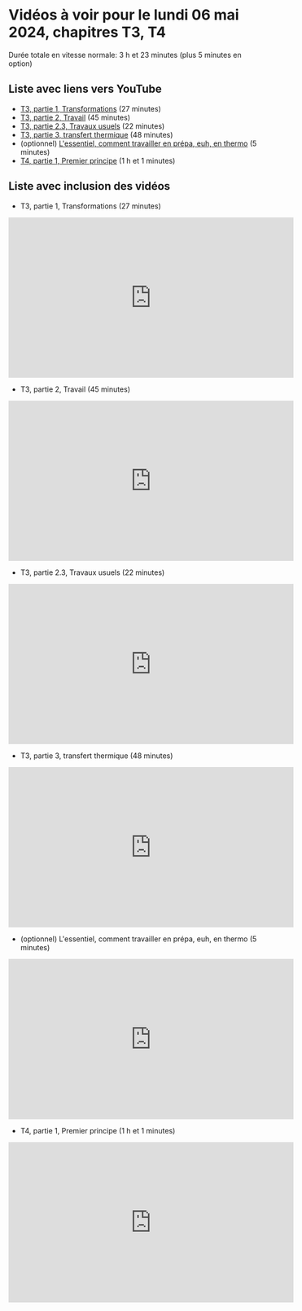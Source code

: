 
# Vidéos à voir pour le lundi 06 mai 2024, chapitres T3, T4

Durée totale en vitesse normale: 3 h et 23 minutes (plus 5 minutes en option)

## Liste avec liens vers YouTube

*  [T3, partie 1, Transformations](https://youtu.be/DQzr9HLxfH8) (27 minutes)
*  [T3, partie 2, Travail](https://youtu.be/aLZTNl_hCs8) (45 minutes)
*  [T3, partie 2.3, Travaux usuels](https://youtu.be/6ytgvfGlsYM) (22 minutes)
*  [T3, partie 3, transfert thermique](https://youtu.be/dZOeQvPfVi8) (48 minutes)
* (optionnel) [L'essentiel, comment travailler en prépa, euh, en thermo](https://youtu.be/U2_km104OcU) (5 minutes)
*  [T4, partie 1, Premier principe](https://youtu.be/lmuawOKuajQ) (1 h et 1 minutes)

## Liste avec inclusion des vidéos

*  T3, partie 1, Transformations (27 minutes)

 <div style="text-align:center">
<iframe width="560" height="315" src="https://www.youtube.com/embed/DQzr9HLxfH8" title="YouTube video player" frameborder="0" allow="accelerometer; autoplay; clipboard-write; encrypted-media; gyroscope; picture-in-picture" allowfullscreen></iframe>
</div>
 

*  T3, partie 2, Travail (45 minutes)

 <div style="text-align:center">
<iframe width="560" height="315" src="https://www.youtube.com/embed/aLZTNl_hCs8" title="YouTube video player" frameborder="0" allow="accelerometer; autoplay; clipboard-write; encrypted-media; gyroscope; picture-in-picture" allowfullscreen></iframe>
</div>
 

*  T3, partie 2.3, Travaux usuels (22 minutes)

 <div style="text-align:center">
<iframe width="560" height="315" src="https://www.youtube.com/embed/6ytgvfGlsYM" title="YouTube video player" frameborder="0" allow="accelerometer; autoplay; clipboard-write; encrypted-media; gyroscope; picture-in-picture" allowfullscreen></iframe>
</div>
 

*  T3, partie 3, transfert thermique (48 minutes)

 <div style="text-align:center">
<iframe width="560" height="315" src="https://www.youtube.com/embed/dZOeQvPfVi8" title="YouTube video player" frameborder="0" allow="accelerometer; autoplay; clipboard-write; encrypted-media; gyroscope; picture-in-picture" allowfullscreen></iframe>
</div>
 

* (optionnel) L'essentiel, comment travailler en prépa, euh, en thermo (5 minutes)

 <div style="text-align:center">
<iframe width="560" height="315" src="https://www.youtube.com/embed/U2_km104OcU" title="YouTube video player" frameborder="0" allow="accelerometer; autoplay; clipboard-write; encrypted-media; gyroscope; picture-in-picture" allowfullscreen></iframe>
</div>
 

*  T4, partie 1, Premier principe (1 h et 1 minutes)

 <div style="text-align:center">
<iframe width="560" height="315" src="https://www.youtube.com/embed/lmuawOKuajQ" title="YouTube video player" frameborder="0" allow="accelerometer; autoplay; clipboard-write; encrypted-media; gyroscope; picture-in-picture" allowfullscreen></iframe>
</div>
 

